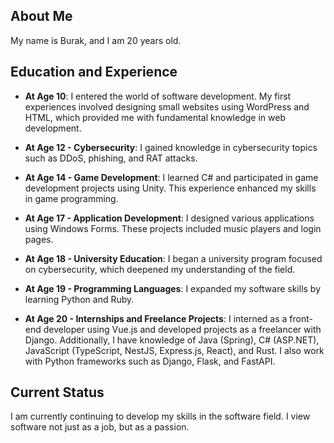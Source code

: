 
## About Me
My name is Burak, and I am 20 years old.

## Education and Experience

- **At Age 10**: I entered the world of software development. My first experiences involved designing small websites using WordPress and HTML, which provided me with fundamental knowledge in web development.

- **At Age 12 - Cybersecurity**: I gained knowledge in cybersecurity topics such as DDoS, phishing, and RAT attacks.

- **At Age 14 - Game Development**: I learned C# and participated in game development projects using Unity. This experience enhanced my skills in game programming.

- **At Age 17 - Application Development**: I designed various applications using Windows Forms. These projects included music players and login pages.

- **At Age 18 - University Education**: I began a university program focused on cybersecurity, which deepened my understanding of the field.

- **At Age 19 - Programming Languages**: I expanded my software skills by learning Python and Ruby.

- **At Age 20 - Internships and Freelance Projects**: I interned as a front-end developer using Vue.js and developed projects as a freelancer with Django. Additionally, I have knowledge of Java (Spring), C# (ASP.NET), JavaScript (TypeScript, NestJS, Express.js, React), and Rust. I also work with Python frameworks such as Django, Flask, and FastAPI.

## Current Status

I am currently continuing to develop my skills in the software field. I view software not just as a job, but as a passion.
